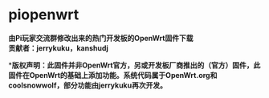 ﻿# piopenwrt
**由Pi玩家交流群修改出来的热门开发板的OpenWrt固件下载  
贡献者：jerrykuku，kanshudj**  
  
***版权声明：此固件并非OpenWrt官方，另或开发板厂商推出的（官方）固件，此固件在OpenWrt的基础上添加功能。系统代码属于OpenWrt.org和coolsnowwolf，部分功能由jerrykuku再次开发。**
